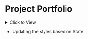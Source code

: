 # Project Portfolio
<details>
  <summary>Click to View</summary>
<img src="https://user-images.githubusercontent.com/81799061/135149487-be73e569-2be1-408c-ab35-688a88b771f1.png"/>

</details>

- Updating the styles based on State
